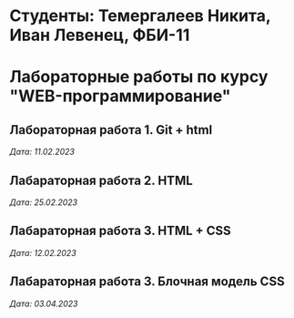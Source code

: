 # Студенты: Темергалеев Никита, Иван Левенец, ФБИ-11

# Лабораторные работы по курсу "WEB-программирование"

## Лабораторная работа 1. Git + html
*Дата: 11.02.2023*

## Лабараторная работа 2. HTML
*Дата: 25.02.2023*

## Лабараторная работа 3. HTML + CSS
*Дата: 12.02.2023*

## Лабараторная работа 3. Блочная модель CSS
*Дата: 03.04.2023*
